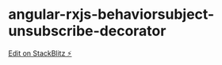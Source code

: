 # angular-rxjs-behaviorsubject-unsubscribe-decorator

[Edit on StackBlitz ⚡️](https://stackblitz.com/edit/angular-rxjs-behaviorsubject-unsubscribe-decorator)